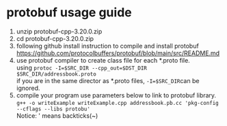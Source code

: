# protobuf usage guide
1. unzip protobuf-cpp-3.20.0.zip
2. cd protobuf-cpp-3.20.0.zip
3. following github install instruction to compile and install protobuf <https://github.com/protocolbuffers/protobuf/blob/main/src/README.md>
4. use protobuf compiler to create class file for each *.proto file.  
   using `protoc -I=$SRC_DIR --cpp_out=$DST_DIR $SRC_DIR/addressbook.proto`  
   if you are in the same director as *.proto files, `-I=$SRC_DIR`can be ignored.
5. compile your program use parameters below to link to protobuf library.  
    `g++ -o writeExample writeExample.cpp addressbook.pb.cc 'pkg-config --cflags --libs protobu'`  
    Notice: ' means backticks(~)
